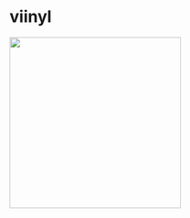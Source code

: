 # viinyl
<img src="https://github.com/githelsui/viinyl/blob/main/client/demo.png)https://github.com/githelsui/viinyl/blob/main/client/demo.png" width=300>
